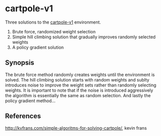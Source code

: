 # cartpole-v1
Three solutions to the [cartpole-v1](https://gym.openai.com/envs/CartPole-v1/) environment.   
  
1. Brute force, randomized weight selection  
2. Simple hill climbing solution that gradually improves randomly selected weights  
3. A policy gradient solution

## Synopsis
The brute force method randomly creates weights until the environment is solved. The hill climbing solution starts with random weights and sublty introduces noise to improve the weight sets rather than randomly selecting weights. It is important to note that if the noise is introduced aggressively the algorithm is essentially the same as random selection. And lastly the policy gradient method...

## References
http://kvfrans.com/simple-algoritms-for-solving-cartpole/, kevin frans
